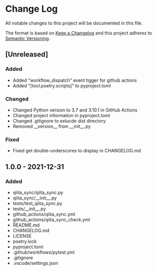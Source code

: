 <!--
# Change Log

Tags:

- Added          for new features.
- Changed        for changes in existing functionality.
- Deprecated     for soon-to-be removed features.
- Fixed          for any bug fixes.
- Security       in case of vulnerabilities.


Policy:

- Keep an Unreleased section at the top to track upcoming changes.
- YYYY-MM-DD for date format


# Semantic Versioning

- MAJOR version     when you make incompatible API changes,
- MINOR version     when you add functionality in a backwards compatible manner, and
- PATCH version     when you make backwards compatible bug fixes.

-->

# Change Log

All notable changes to this project will be documented in this file.

The format is based on [Keep a Changelog](http://keepachangelog.com/)
and this project adheres to [Semantic Versioning](http://semver.org/).

## [Unreleased]

### Added

- Added "workflow_dispatch" event tigger for github actions
- Added "[tool.poetry.scripts]" to pyproject.toml

### Changed

- Changed Python version to 3.7 and 3.10.1 in GitHub Actions
- Changed project information in pyproject.toml
- Changed .gitignore to exlucde dist directory
- Removed \_\_version_\_ from \_\_init_\_.py 

### Fixed

- Fixed get double-underscores to display in CHANGELOG.md

## 1.0.0 - 2021-12-31

### Added

- qiita_sync/qiita_sync.py
- qiita_sync/\_\_init_\_.py
- tests/test_qiita_sync.py
- tests/\_\_init_\_.py
- github_actions/qiita_sync.yml
- github_actions/qiita_sync_check.yml
- README.md
- CHANGELOG.md
- LICENSE
- poetry.lock
- pyproject.toml
- .github/workflows/pytest.yml
- .gitignore
- .vscode/settings.json
